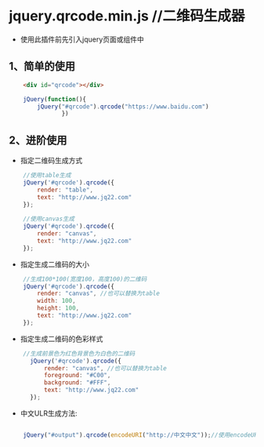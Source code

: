 # jquery.qrcode.min.js //二维码生成器
    
* 使用此插件前先引入jquery页面或组件中

## 1、简单的使用
```html
    <div id="qrcode"></div>
```
```javascript
    jQuery(function(){
        jQuery("#qrcode").qrcode("https://www.baidu.com")
               })
```
## 2、进阶使用

* 指定二维码生成方式

```javascript
    //使用table生成
    jQuery('#qrcode').qrcode({
        render: "table",
        text: "http://www.jq22.com"
    });
 
    //使用canvas生成
    jQuery('#qrcode').qrcode({
        render: "canvas",
        text: "http://www.jq22.com"
    });

```

* 指定生成二维码的大小

```javascript
    //生成100*100(宽度100，高度100)的二维码
    jQuery('#qrcode').qrcode({
        render: "canvas", //也可以替换为table
        width: 100,
        height: 100,
        text: "http://www.jq22.com"
    });
```

* 指定生成二维码的色彩样式

```javascript
    //生成前景色为红色背景色为白色的二维码
      jQuery('#qrcode').qrcode({
          render: "canvas", //也可以替换为table
          foreground: "#C00",
          background: "#FFF",
          text: "http://www.jq22.com"
      });
```

* 中文ULR生成方法:

```javascript      

    jQuery("#output").qrcode(encodeURI("http://中文中文"));//使用encodeURI进行转码
```



